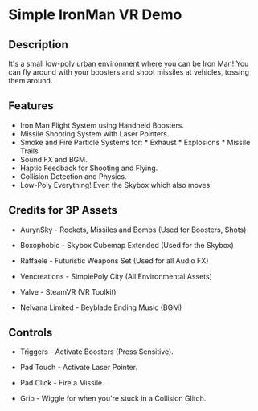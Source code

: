 # Simple IronMan VR Demo

## Description

It's a small low-poly urban environment where you can be Iron Man!
You can fly around with your boosters and shoot missiles at vehicles, tossing them around.

## Features

* Iron Man Flight System using Handheld Boosters.
* Missile Shooting System with Laser Pointers.
* Smoke and Fire Particle Systems for:
        * Exhaust
        * Explosions
        * Missile Trails
* Sound FX and BGM.
* Haptic Feedback for Shooting and Flying.
* Collision Detection and Physics.
* Low-Poly Everything! Even the Skybox which also moves.

## Credits for 3P Assets

* AurynSky - Rockets, Missiles and Bombs (Used for Boosters, Shots)

* Boxophobic - Skybox Cubemap Extended (Used for the Skybox)

* Raffaele - Futuristic Weapons Set (Used for all Audio FX)

* Vencreations - SimplePoly City (All Environmental Assets)

* Valve - SteamVR (VR Toolkit)

* Nelvana Limited - Beyblade Ending Music (BGM)

## Controls

* Triggers - Activate Boosters (Press Sensitive).

* Pad Touch - Activate Laser Pointer.

* Pad Click - Fire a Missile.

* Grip - Wiggle for when you're stuck in a Collision Glitch.